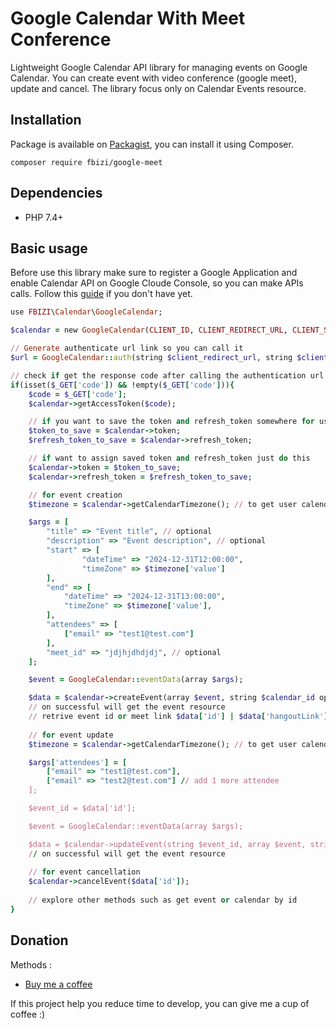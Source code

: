 # Google Calendar With Meet Conference
Lightweight Google Calendar API library for managing events on Google Calendar. You can create event with video conference (google meet), update and cancel. The library focus only on Calendar Events resource.

## Installation
Package is available on [Packagist](https://packagist.org/packages/fbizi/google-meet), you can install it using Composer.

```composer require fbizi/google-meet```

## Dependencies
- PHP 7.4+

## Basic usage
Before use this library make sure to register a Google Application and enable Calendar API on Google Cloude Console, so you can make APIs calls. Follow this [guide](https://developers.google.com/workspace/guides/get-started) if you don't have yet.

```ruby
use FBIZI\Calendar\GoogleCalendar;

$calendar = new GoogleCalendar(CLIENT_ID, CLIENT_REDIRECT_URL, CLIENT_SECRET);

// Generate authenticate url link so you can call it
$url = GoogleCalendar::auth(string $client_redirect_url, string $client_id, string $access_type optional, bool $redirect optional);

// check if get the response code after calling the authentication url
if(isset($_GET['code']) && !empty($_GET['code'])){
    $code = $_GET['code'];
    $calendar->getAccessToken($code);

    // if you want to save the token and refresh_token somewhere for use later e.g DB just call this
    $token_to_save = $calendar->token;
    $refresh_token_to_save = $calendar->refresh_token;

    // if want to assign saved token and refresh_token just do this
    $calendar->token = $token_to_save; 
    $calendar->refresh_token = $refresh_token_to_save;

    // for event creation
    $timezone = $calendar->getCalendarTimezone(); // to get user calendar timezone

    $args = [
        "title" => "Event title", // optional
        "description" => "Event description", // optional
        "start" => [
                "dateTime" => "2024-12-31T12:00:00",
                "timeZone" => $timezone['value']
        ],
        "end" => [
            "dateTime" => "2024-12-31T13:00:00",
            "timeZone" => $timezone['value'],
        ],
        "attendees" => [
            ["email" => "test1@test.com"]
        ],
        "meet_id" => "jdjhjdhdjdj", // optional
    ];

    $event = GoogleCalendar::eventData(array $args);

    $data = $calendar->createEvent(array $event, string $calendar_id optional);
    // on successful will get the event resource
    // retrive event id or meet link $data['id'] | $data['hangoutLink']
    
    // for event update
    $timezone = $calendar->getCalendarTimezone(); // to get user calendar timezone

    $args['attendees'] = [
        ["email" => "test1@test.com"],
        ["email" => "test2@test.com"] // add 1 more attendee
    ];

    $event_id = $data['id'];

    $event = GoogleCalendar::eventData(array $args);

    $data = $calendar->updateEvent(string $event_id, array $event, string $calendar_id optional);
    // on successful will get the event resource
    
    // for event cancellation
    $calendar->cancelEvent($data['id']);
    
    // explore other methods such as get event or calendar by id 
}

```

## Donation
Methods :

- [Buy me a coffee](https://www.buymeacoffee.com/franciscobizi)

If this project help you reduce time to develop, you can give me a cup of coffee :)